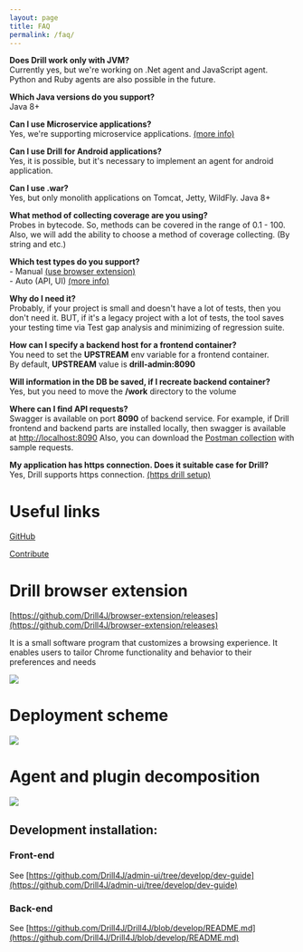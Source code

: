 ```yaml
---
layout: page
title: FAQ
permalink: /faq/
---
```


**Does Drill work only with JVM?**  
Currently yes, but we're working on .Net agent and JavaScript agent. Python and Ruby agents are also possible in the future.

**Which Java versions do you support?**  
Java 8+

**Can I use Microservice applications?**  
Yes, we're supporting microservice applications. [(more info)](/microservices-support/)
 
**Can I use Drill for Android applications?**  
Yes, it is possible, but it's necessary to implement an agent for android application.

**Can I use .war?**  
Yes, but only monolith applications on Tomcat, Jetty, WildFly. Java 8+
 
**What method of collecting coverage are you using?**  
Probes in bytecode. So, methods can be covered in the range of 0.1 - 100. 
Also, we will add the ability to choose a method of coverage collecting. (By string and etc.)
 
**Which test types do you support?**  
    - Manual [(use browser extension)](https://github.com/Drill4J/browser-extension/releases/tag/v0.3.15)  
    - Auto (API, UI) [(more info)](/autotest-agent-guide/)
 
**Why do I need it?**  
Probably, if your project is small and doesn't have a lot of tests, then you don't need it. BUT, if it's a legacy project with a lot of tests, the tool saves your testing time via Test gap analysis and minimizing of regression suite.

**How can I specify a backend host for a frontend container?**  
You need to set the **UPSTREAM** env variable for a frontend container.  
By default, **UPSTREAM** value is **drill-admin:8090**  

**Will information in the DB be saved, if I recreate backend container?**  
Yes, but you need to move the **/work** directory to the volume

**Where can I find API requests?**  
Swagger is available on port **8090** of backend service. For example, if  Drill frontend and backend parts are installed locally, then swagger is available at [http://localhost:8090](http://localhost:8090)
Also, you can download the [Postman collection](/assets/files/stable/drill-postman-collection.zip) with sample requests.

**My application has https connection. Does it suitable case for Drill?**   
Yes, Drill supports https connection. [(https drill setup)](/https-drill-setup) 


# Useful links

[GitHub](https://github.com/Drill4J)

[Contribute](https://contribute.epam.com/products/136)

# Drill browser extension
[https://github.com/Drill4J/browser-extension/releases](https://github.com/Drill4J/browser-extension/releases)

It is a small software program that customizes a browsing experience. It enables users to tailor Chrome functionality and behavior to their preferences and needs

![](https://user-images.githubusercontent.com/45354520/59715780-41f82880-921d-11e9-8727-bbf6d1c2ff94.png)


# Deployment scheme
![](/assets/img/d4j_img_wiki_Deployment_scheme.png)


# Agent and plugin decomposition
![](/assets/img/d4j_img_AP_Decomposition.png)




## Development installation:

### Front-end
See [https://github.com/Drill4J/admin-ui/tree/develop/dev-guide](https://github.com/Drill4J/admin-ui/tree/develop/dev-guide)


### Back-end
See [https://github.com/Drill4J/Drill4J/blob/develop/README.md](https://github.com/Drill4J/Drill4J/blob/develop/README.md)

